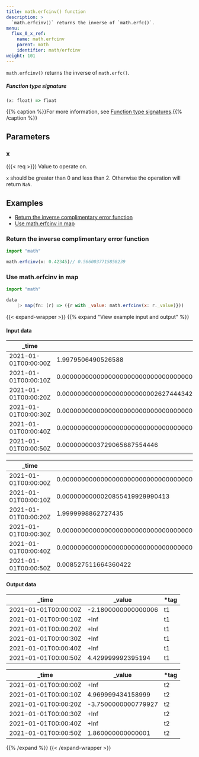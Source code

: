 ```yaml
---
title: math.erfcinv() function
description: >
  `math.erfcinv()` returns the inverse of `math.erfc()`.
menu:
  flux_0_x_ref:
    name: math.erfcinv
    parent: math
    identifier: math/erfcinv
weight: 101
---
```


<!------------------------------------------------------------------------------

IMPORTANT: This page was generated from comments in the Flux source code. Any
edits made directly to this page will be overwritten the next time the
documentation is generated. 

To make updates to this documentation, update the function comments above the
function definition in the Flux source code:

https://github.com/influxdata/flux/blob/master/stdlib/math/math.flux#L682-L682

Contributing to Flux: https://github.com/influxdata/flux#contributing
Fluxdoc syntax: https://github.com/influxdata/flux/blob/master/docs/fluxdoc.md

------------------------------------------------------------------------------->

`math.erfcinv()` returns the inverse of `math.erfc()`.



##### Function type signature

```js
(x: float) => float
```

{{% caption %}}For more information, see [Function type signatures](/flux/v0.x/function-type-signatures/).{{% /caption %}}

## Parameters

### x
({{< req >}})
Value to operate on.

`x` should be greater than 0 and less than 2. Otherwise the operation
will return `NaN`.


## Examples

- [Return the inverse complimentary error function](#return-the-inverse-complimentary-error-function)
- [Use math.erfcinv in map](#use-matherfcinv-in-map)

### Return the inverse complimentary error function

```js
import "math"

math.erfcinv(x: 0.42345)// 0.5660037715858239


```


### Use math.erfcinv in map

```js
import "math"

data
    |> map(fn: (r) => ({r with _value: math.erfcinv(x: r._value)}))

```

{{< expand-wrapper >}}
{{% expand "View example input and output" %}}

#### Input data

| _time                | _value                                                                                                                                                    | *tag |
| -------------------- | --------------------------------------------------------------------------------------------------------------------------------------------------------- | ---- |
| 2021-01-01T00:00:00Z | 1.9979506490526588                                                                                                                                        | t1   |
| 2021-01-01T00:00:10Z | 0.000000000000000000000000000000000000000000000000000008381980138107252                                                                                   | t1   |
| 2021-01-01T00:00:20Z | 0.000000000000000000000000262744434287864                                                                                                                 | t1   |
| 2021-01-01T00:00:30Z | 0.0000000000000000000000000000000000000000000000000000000000000000000000000000000000000000000000000000000000000000000000000000000000000011164884065025777 | t1   |
| 2021-01-01T00:00:40Z | 0.0000000000000000000000000000000000000000000000000000000000000000000000000000000000000000000000000000006790933091004747                                  | t1   |
| 2021-01-01T00:00:50Z | 0.0000000003729065687554446                                                                                                                               | t1   |

| _time                | _value                                                                                                                                                                                         | *tag |
| -------------------- | ---------------------------------------------------------------------------------------------------------------------------------------------------------------------------------------------- | ---- |
| 2021-01-01T00:00:00Z | 0.00000000000000000000000000000000000000000000000000000000000000000000000000000000000000000000000000000000000000000000000000000000000000000000000000000000000000000000000000002144458719979885 | t2   |
| 2021-01-01T00:00:10Z | 0.0000000000020855419929990413                                                                                                                                                                 | t2   |
| 2021-01-01T00:00:20Z | 1.9999998862727435                                                                                                                                                                             | t2   |
| 2021-01-01T00:00:30Z | 0.0000000000000000000000000000000000000000000000000000000000000000000000000000000000000000000000000000000000000000000000000000000000000000000000000000000000000000000000000005123973574678553  | t2   |
| 2021-01-01T00:00:40Z | 0.00000000000000000000000000000000000000000000000000000000000000000000000000000000000015161509817813512                                                                                        | t2   |
| 2021-01-01T00:00:50Z | 0.008527511664360422                                                                                                                                                                           | t2   |


#### Output data

| _time                | _value              | *tag |
| -------------------- | ------------------- | ---- |
| 2021-01-01T00:00:00Z | -2.1800000000000006 | t1   |
| 2021-01-01T00:00:10Z | +Inf                | t1   |
| 2021-01-01T00:00:20Z | +Inf                | t1   |
| 2021-01-01T00:00:30Z | +Inf                | t1   |
| 2021-01-01T00:00:40Z | +Inf                | t1   |
| 2021-01-01T00:00:50Z | 4.429999992395194   | t1   |

| _time                | _value              | *tag |
| -------------------- | ------------------- | ---- |
| 2021-01-01T00:00:00Z | +Inf                | t2   |
| 2021-01-01T00:00:10Z | 4.969999434158999   | t2   |
| 2021-01-01T00:00:20Z | -3.7500000000779927 | t2   |
| 2021-01-01T00:00:30Z | +Inf                | t2   |
| 2021-01-01T00:00:40Z | +Inf                | t2   |
| 2021-01-01T00:00:50Z | 1.860000000000001   | t2   |

{{% /expand %}}
{{< /expand-wrapper >}}
